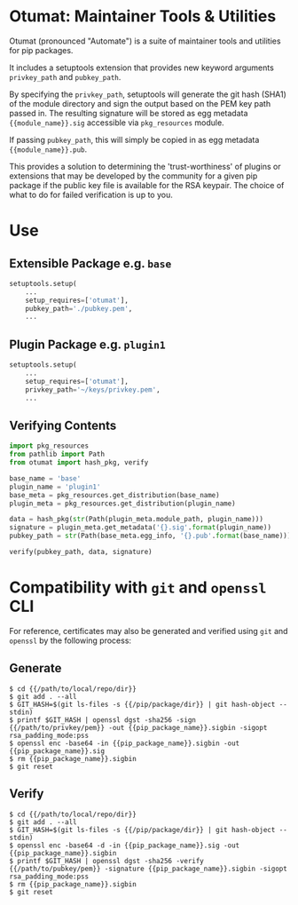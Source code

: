 # Otumat: Maintainer Tools & Utilities

Otumat (pronounced "Automate") is a suite of maintainer tools and utilities for pip packages.

It includes a setuptools extension that provides new keyword arguments `privkey_path` and `pubkey_path`. 

By specifying the `privkey_path`, setuptools will generate the git hash (SHA1) of the module directory and sign the output based on the PEM key path passed in. The resulting signature will be stored as egg metadata `{{module_name}}.sig` accessible via `pkg_resources` module. 

If passing `pubkey_path`, this will simply be copied in as egg metadata `{{module_name}}.pub`. 

This provides a solution to determining the 'trust-worthiness' of plugins or extensions that may be developed by the community for a given pip package if the public key file is available for the RSA keypair. The choice of what to do for failed verification is up to you.

# Use

## Extensible Package e.g. `base`

``` python
setuptools.setup(
    ...
    setup_requires=['otumat'],
    pubkey_path='./pubkey.pem',
    ...
```

## Plugin Package e.g. `plugin1`

``` python
setuptools.setup(
    ...
    setup_requires=['otumat'],
    privkey_path='~/keys/privkey.pem',
    ...
```

## Verifying Contents

``` python
import pkg_resources
from pathlib import Path
from otumat import hash_pkg, verify

base_name = 'base'
plugin_name = 'plugin1'
base_meta = pkg_resources.get_distribution(base_name)
plugin_meta = pkg_resources.get_distribution(plugin_name)

data = hash_pkg(str(Path(plugin_meta.module_path, plugin_name)))
signature = plugin_meta.get_metadata('{}.sig'.format(plugin_name))
pubkey_path = str(Path(base_meta.egg_info, '{}.pub'.format(base_name)))

verify(pubkey_path, data, signature)
```


# Compatibility with `git` and `openssl` CLI

For reference, certificates may also be generated and verified using `git` and `openssl` by the following process:

## Generate

``` shell
$ cd {{/path/to/local/repo/dir}}
$ git add . --all
$ GIT_HASH=$(git ls-files -s {{/pip/package/dir}} | git hash-object --stdin)
$ printf $GIT_HASH | openssl dgst -sha256 -sign {{/path/to/privkey/pem}} -out {{pip_package_name}}.sigbin -sigopt rsa_padding_mode:pss
$ openssl enc -base64 -in {{pip_package_name}}.sigbin -out {{pip_package_name}}.sig
$ rm {{pip_package_name}}.sigbin
$ git reset
```

## Verify

``` shell
$ cd {{/path/to/local/repo/dir}}
$ git add . --all
$ GIT_HASH=$(git ls-files -s {{/pip/package/dir}} | git hash-object --stdin)
$ openssl enc -base64 -d -in {{pip_package_name}}.sig -out {{pip_package_name}}.sigbin
$ printf $GIT_HASH | openssl dgst -sha256 -verify {{/path/to/pubkey/pem}} -signature {{pip_package_name}}.sigbin -sigopt rsa_padding_mode:pss
$ rm {{pip_package_name}}.sigbin
$ git reset
```